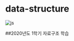# data-structure

![js](https://img.shields.io/badge/C-00599C?style=for-the-badge&logo=c&logoColor=white)

##2020년도 1학기 자료구조 학습





